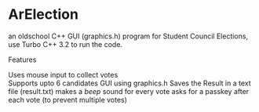 # ArElection
an oldschool C++ GUI (graphics.h) program for Student Council Elections, 
use Turbo C++ 3.2 to run the code.

Features

 Uses mouse input to collect votes<br>
 Supports upto 6 candidates
 GUI using graphics.h
 Saves the Result in a text file (result.txt)
 makes a *beep* sound for every vote
 asks for a passkey after each vote (to prevent multiple votes)
